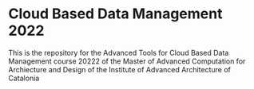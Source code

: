 # Cloud Based Data Management  2022
This is the repository for the Advanced Tools for Cloud Based Data Management course 20222 of the Master of Advanced Computation for Archiecture and Design of the Institute of Advanced Architecture of Catalonia 

